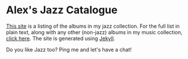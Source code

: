 # Alex's Jazz Catalogue

[This site](http://jazz.gondek.ca/) is a listing of the albums in my jazz collection. For the full list in plain text, along with any other (non-jazz) albums in my music collection, [click here](http://jazz.gondek.ca/list.txt). The site is generated using [Jekyll](https://jekyllrb.com/).

Do you like Jazz too? Ping me and let's have a chat!
